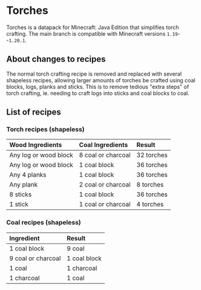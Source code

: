 # Torches

Torches is a datapack for Minecraft: Java Edition that simplifies torch
crafting. The main branch is compatible with Minecraft versions
`1.19`--`1.20.1`.

## About changes to recipes

The normal torch crafting recipe is removed and replaced with several shapeless
recipes, allowing larger amounts of torches be crafted using coal blocks, logs,
planks and sticks. This is to remove tedious "extra steps" of torch crafting,
ie. needing to craft logs into sticks and coal blocks to coal.

## List of recipes

### Torch recipes (shapeless)

| Wood Ingredients | Coal Ingredients | Result |
| :-- | :-- | :-- |
| Any log or wood block | 8 coal or charcoal | 32 torches |
| Any log or wood block | 1 coal block | 36 torches |
| Any 4 planks | 1 coal block | 36 torches |
| Any plank | 2 coal or charcoal | 8 torches |
| 8 sticks | 1 coal block | 36 torches |
| 1 stick | 1 coal or charcoal | 4 torches |

### Coal recipes (shapeless)

| Ingredient | Result |
| :-- | :-- |
| 1 coal block | 9 coal |
| 9 coal or charcoal | 1 coal block |
| 1 coal | 1 charcoal |
| 1 charcoal | 1 coal |
